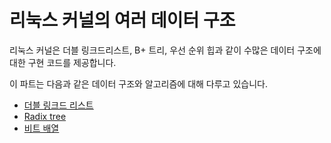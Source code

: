 리눅스 커널의 여러 데이터 구조
========================================================================

리눅스 커널은 더블 링크드리스트, B+ 트리, 우선 순위 힙과 같이 수많은 데이터 구조에 대한 구현 코드를 제공합니다.

이 파트는 다음과 같은 데이터 구조와 알고리즘에 대해 다루고 있습니다.

  * [더블 링크드 리스트](linux-datastructures-1.md)
  * [Radix tree](linux-datastructures-2.md)
  * [비트 배열](linux-datastructures-3.md)
